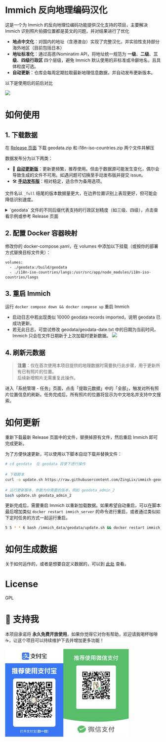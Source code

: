 # Immich 反向地理编码汉化

这是一个为 Immich 的反向地理位编码功能提供汉化支持的项目，主要解决 Immich 识别照片拍摄位置都是英文的问题，并对结果进行了优化

- **地点中文化**：对国内的地址（含港澳台）实现了完整汉化，并实验性支持部分海外地区（目前包括日本）
- **地址标准化**：通过高德/Nominatim API，将地址统一规范为 **一级**、**二级**、**三级**、**四级行政区** 四个层级，避免 Immich 默认使用的非标准或冷僻地名，且具体粒度可选。
- **自动更新**：仓库会每周定期拉取最新地理信息数据，并自动发布更新版本。

以下是使用后的前后对比

![](./image/example.png)

# 如何使用

## 1. 下载数据
在 [Release 页面](https://github.com/ZingLix/immich-geodata-cn/releases/latest) 下载 geodata.zip 和 i18n-iso-countries.zip 两个文件并解压

数据发布分为以下两类：  
- 🔄 [**自动更新版**](https://github.com/ZingLix/immich-geodata-cn/releases/tag/auto-release)：更新更频繁，推荐使用。但由于数据源可能发生变化，偶尔会导致生成的文件不可用。如遇问题可切换至手动发布版并提交 issue。  
- 🛠️ [**手动发布版**](https://github.com/ZingLix/immich-geodata-cn/releases)：相对稳定，适合作为备用选项。

文件名以 `_full` 结尾的版本数据量更大，在边界位置识别上表现更好，但可能会降低识别速度。  

<details>

<summary>`geodata` 文件的不同后缀代表支持的行政区划精度（如三级、四级），点击查看示例或参考 Release 页面</summary>

以 `中国,江苏省,苏州市,昆山市,周市镇` 为例

|示例|对应文件|数据增强<br>数据更多、定位更准但编码更慢|
|:---|:---|:---|
|苏州市|geodata.zip<br>geodata_admin_2.zip|geodata_full.zip<br>geodata_admin_2_full.zip|
|昆山市|geodata_admin_3.zip|geodata_admin_3_full.zip|
|周市镇|geodata_admin_4.zip|geodata_admin_4_full.zip|
|苏州市 昆山市|geodata_admin_2_admin_3.zip|geodata_admin_2_admin_3_full.zip|
|苏州市 周市镇|geodata_admin_2_admin_4.zip|geodata_admin_2_admin_4_full.zip|
|昆山市 周市镇|geodata_admin_3_admin_4.zip|geodata_admin_3_admin_4_full.zip|
|苏州市 昆山市 周市镇|geodata_admin_2_admin_3_admin_4.zip|geodata_admin_2_admin_3_admin_4_full.zip|

</details>

## 2. 配置 Docker 容器映射

修改你的 docker-compose.yaml，在 volumes 中添加以下挂载（或按你的部署方式替换目标文件夹）：

```
volumes:
  - ./geodata:/build/geodata
  - ./i18n-iso-countries/langs:/usr/src/app/node_modules/i18n-iso-countries/langs
```

## 3. 重启 Immich

运行 `docker compose down && docker compose up` 重启 Immich
  - 启动日志中若出现类似 10000 geodata records imported，说明 geodata 已成功更新。
  - 若无此日志，可尝试修改 geodata/geodata-date.txt 中的日期为当前时间，Immich 只会在文件日期新于上次加载时更新数据。
    ![](./image/importlog.jpg)

## 4. 刷新元数据

> **注意**：仅在首次使用本项目提供的地理数据时需要执行此步骤，用于更新所有已有照片的位置。  
> 后续新增照片无需重复此操作。

进入「系统管理 - 任务」页面，点击「提取元数据」中的「全部」，触发对所有照片位置信息的刷新。任务完成后，所有照片的位置将显示为中文地名并支持中文搜索。

# 如何更新

重新下载最新 Release 页面中的文件，替换掉原有文件，然后重启 Immich 即可完成更新。

为了方便快速更新，可以使用以下脚本自动下载并替换文件：

```bash
# cd geodata  在 geodata 目录下进行操作

# 下载脚本
curl -o update.sh https://raw.githubusercontent.com/ZingLix/immich-geodata-cn/refs/heads/main/geodata/update.sh

# 运行更新脚本，参数为你需要的版本，例如 geodata_admin_2
bash update.sh geodata_admin_2
```

更新完成后，需要重启 Immich 以重新加载数据。如果希望自动重启，可以在脚本最后增加类似 `docker restart immich_server` 的命令进行重启，或者通过类似如下定时任务的方式一起运行重启。

```bash
5 5 * * 6 bash /immich_data/geodata/update.sh && docker restart immich_server
```

# 如何生成数据

关于如何运作的，或者是想要自定义数据的，可以到 [此处](https://github.com/ZingLix/immich-geodata-cn/tree/main/geodata) 查看。

# License

GPL

# 💖 支持我

本项目承诺将 **永久免费开放使用**，如果你觉得它对你有帮助，欢迎请我喝杯咖啡 ☕，让这个项目可以持续维护下去并增加更多功能！

<img src="image/sponsor.jpg" alt="赞助" width="400" />
